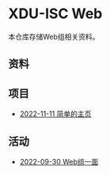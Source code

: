 # XDU-ISC Web

本仓库存储Web组相关资料。

## 资料

## 项目

- [2022-11-11 简单的主页](project/intro-homepage/)

## 活动

- [2022-09-30 Web组一面](activity/2022-09-30/)
